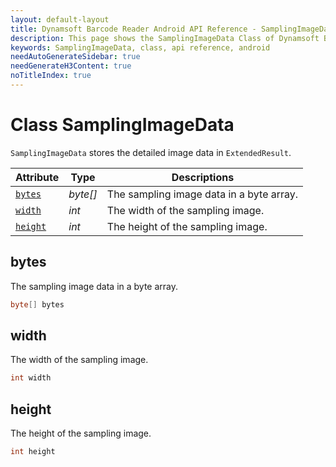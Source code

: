```yaml
---
layout: default-layout
title: Dynamsoft Barcode Reader Android API Reference - SamplingImageData Class
description: This page shows the SamplingImageData Class of Dynamsoft Barcode Reader for Android SDK.
keywords: SamplingImageData, class, api reference, android
needAutoGenerateSidebar: true
needGenerateH3Content: true
noTitleIndex: true
---
```



# Class SamplingImageData

`SamplingImageData` stores the detailed image data in `ExtendedResult`.

| Attribute | Type | Descriptions |
|---------- | ---- | ------------ |
| [`bytes`](#bytes) | *byte\[\]* | The sampling image data in a byte array. |
| [`width`](#width) | *int* | The width of the sampling image. |
| [`height`](#height) | *int* | The height of the sampling image. |

## bytes

The sampling image data in a byte array.

```java
byte[] bytes
```

## width

The width of the sampling image.

```java
int width
```

## height

The height of the sampling image.

```java
int height
```
